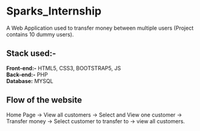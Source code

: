 # Sparks_Internship

A Web Application used to transfer money between multiple users (Project contains 10 dummy users).

## Stack used:- 
  **Front-end:-**  HTML5, CSS3, BOOTSTRAP5, JS <br>
  **Back-end:-** PHP <br>
  **Database:** MYSQL <br>
  
## Flow of the website

  Home Page -> View all customers -> Select and View one customer -> Transfer money -> Select customer to transfer to -> view all customers.

